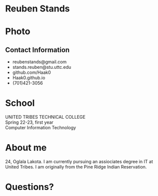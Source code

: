 # Reuben Stands  
# Photo

## Contact Information  
<ul>
  <li>reubenstands@gmail.com</li>
  <li>stands.reuben@stu.uttc.edu</li>
  <li>github.com/Haak0</li>
  <li>Haak0.github.io</li>
  <li>(701)421-3056</li>
</ul>  

# School  
UNITED TRIBES TECHNICAL COLLEGE  
Spring 22-23, first year  
Computer Information Technology  

# About me  
24, Oglala Lakota. I am currently pursuing an assiociates degree in IT at United Tribes. I am originally from the Pine Ridge Indian Reservation.
# Questions?  
